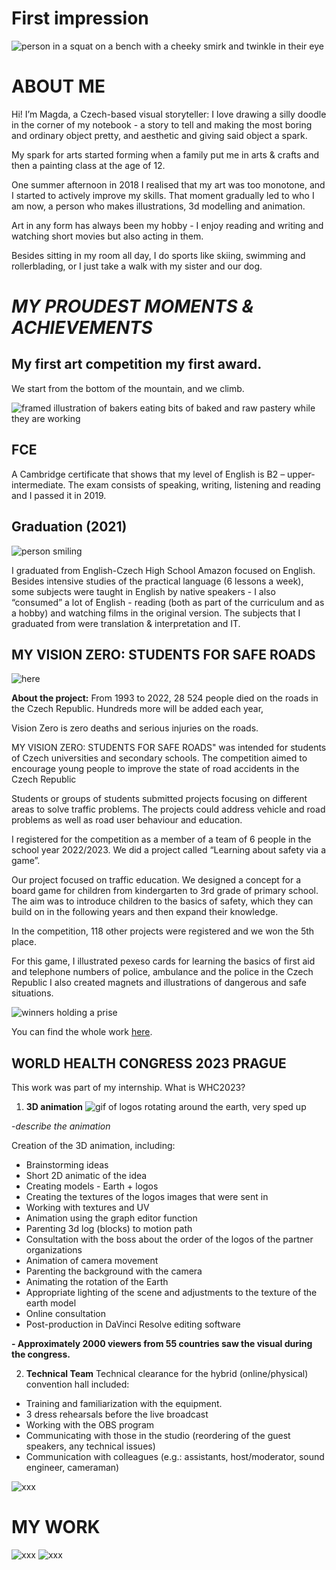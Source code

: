 # First impression

![person in a squat on a bench with a cheeky smirk and twinkle in their eye ](images-01/IMG_0708.JPG)
# **ABOUT ME**

Hi! I’m Magda, a Czech-based visual storyteller: I love drawing a silly doodle in the corner of my notebook - a story to tell and making the most boring and ordinary object pretty, and aesthetic and giving said object a spark.

My spark for arts started forming when a family put me in arts & crafts and then a painting class at the age of 12. 

One summer afternoon in 2018 I realised that my art was too monotone, and I started to actively improve my skills. That moment gradually led to who I am now, a person who makes illustrations, 3d modelling and animation.

Art in any form has always been my hobby - I enjoy reading and writing and watching short movies but also acting in them. 

Besides sitting in my room all day, I do sports like skiing, swimming and rollerblading, or I just take a walk with my sister and our dog.


# *MY PROUDEST MOMENTS & ACHIEVEMENTS*

## My first art competition my first award.
We start from the bottom of the mountain, and we climb.

![framed illustration of bakers eating bits of baked and raw pastery while they are working](images-01/bakers_baking.png)

## FCE 
A Cambridge certificate that shows that my level of English is B2 – upper-intermediate.
The exam consists of speaking, writing, listening and reading and I passed it in 2019.


## Graduation (2021)

![person smiling](images-01/20210611_amazon_158_0425.jpg)


I graduated from English-Czech High School Amazon focused on English. Besides intensive studies of the practical language (6 lessons a week), some subjects were taught in English by native speakers - I also “consumed” a lot of English - reading (both as part of the curriculum and as a hobby) and watching films in the original version. 
The subjects that I graduated from were translation & interpretation and IT.


## MY VISION ZERO: STUDENTS FOR SAFE ROADS
![here](images-01/vize0_my-work.png)

**About the project:**
From 1993 to 2022, 28 524 people died on the roads in the Czech Republic. Hundreds more will be added each year,

Vision Zero is zero deaths and serious injuries on the roads.


MY VISION ZERO: STUDENTS FOR SAFE ROADS" was intended for students of Czech universities and secondary schools. The competition aimed to encourage young people to improve the state of road accidents in the Czech Republic

Students or groups of students submitted projects focusing on different areas to solve traffic problems. The projects could address vehicle and road problems as well as road user behaviour and education.

  I registered for the competition as a member of a team of 6 people in the school year 2022/2023.  We did a project called “Learning about safety via a game”. 

Our project focused on traffic education. We designed a concept for a board game for children from kindergarten to 3rd grade of primary school. The aim was to introduce children to the basics of safety, which they can build on in the following years and then expand their knowledge.

In the competition, 118 other projects were registered and we won the 5th place. 

For this game, I illustrated pexeso cards for learning the basics of first aid and telephone numbers of police, ambulance and the police in the Czech Republic I also created magnets and illustrations of dangerous and safe situations.

![winners holding a prise ](images-01/MV0_foto_vyherci_5.jpg)

You can find the whole work [here](https://www.mojevizenula.cz/app/webroot/files/editor/files/MV0%205%20dokumenty/MV0_5_Kydalkova_VSKK_Bezpecnost%20hrou.pdf).





## WORLD HEALTH CONGRESS 2023 PRAGUE

This work was part of my internship. 
What is WHC2023? 


1.  **3D animation**
![gif of logos rotating around the earth, very sped up](images-01/animace-log-prolinacka-changed-1.gif)

-*describe the animation*

Creation of the  3D animation, including:

- Brainstorming ideas
- Short 2D animatic of the idea
- Creating models - Earth + logos
- Creating the textures of the logos images that were sent in
- Working with textures and UV
- Animation using the graph editor function
- Parenting 3d log (blocks) to motion path
- Consultation with the boss about the order of the logos of the partner organizations 
- Animation of camera movement
- Parenting the background with the camera
- Animating the rotation of the Earth
- Appropriate lighting of the scene and adjustments to the texture of the earth model
- Online consultation
- Post-production in DaVinci Resolve editing software


**-	Approximately 2000 viewers from 55 countries saw the visual during the congress.**

2. **Technical Team**
Technical clearance for the hybrid (online/physical) convention hall included:

- Training and familiarization with the equipment.
- 3 dress rehearsals before the live broadcast 
- Working with the OBS program 
- Communicating with those in the studio (reordering of the guest speakers, any technical issues)
- Communication with colleagues (e.g.: assistants, host/moderator, sound engineer, cameraman)

![xxx](images-01/corner.png)

# MY WORK
![xxx](images-01/eheheh4.png)
![xxx](images-01/my_fan_art.png)


